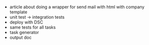 * article about doing a wrapper for send mail with html with company template
* unit test -> integration tests
* deploy with DSC
* same tests for all tasks
* task generator
* output doc